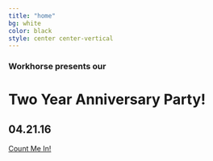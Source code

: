 ```yaml
---
title: "home"
bg: white
color: black
style: center center-vertical
---
```


### Workhorse presents our

# **Two Year Anniversary Party!**

## **04.21.16**

<a class="btn" href="#20000105signup">Count Me In!</a>
